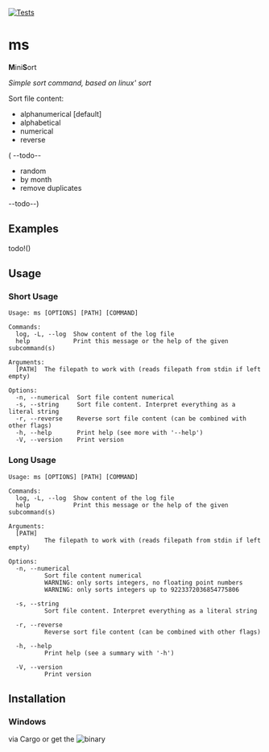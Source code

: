 [![Tests](https://github.com/Phydon/ms/actions/workflows/rust.yml/badge.svg)](https://github.com/Phydon/ms/actions/workflows/rust.yml)

# ms

**M**ini**S**ort

*Simple sort command, based on linux' sort*

Sort file content:
- alphanumerical [default]
- alphabetical
- numerical
- reverse

( --todo--
  - random
  - by month
  - remove duplicates
  
--todo--)

## Examples

todo!()

## Usage

### Short Usage

```
Usage: ms [OPTIONS] [PATH] [COMMAND]

Commands:
  log, -L, --log  Show content of the log file
  help            Print this message or the help of the given subcommand(s)

Arguments:
  [PATH]  The filepath to work with (reads filepath from stdin if left empty)

Options:
  -n, --numerical  Sort file content numerical
  -s, --string     Sort file content. Interpret everything as a literal string
  -r, --reverse    Reverse sort file content (can be combined with other flags)
  -h, --help       Print help (see more with '--help')
  -V, --version    Print version
```

### Long Usage

```
Usage: ms [OPTIONS] [PATH] [COMMAND]

Commands:
  log, -L, --log  Show content of the log file
  help            Print this message or the help of the given subcommand(s)

Arguments:
  [PATH]
          The filepath to work with (reads filepath from stdin if left empty)

Options:
  -n, --numerical
          Sort file content numerical
          WARNING: only sorts integers, no floating point numbers
          WARNING: only sorts integers up to 9223372036854775806

  -s, --string
          Sort file content. Interpret everything as a literal string

  -r, --reverse
          Reverse sort file content (can be combined with other flags)

  -h, --help
          Print help (see a summary with '-h')

  -V, --version
          Print version
```

## Installation

### Windows

via Cargo or get the ![binary](https://github.com/Phydon/ms/releases)
